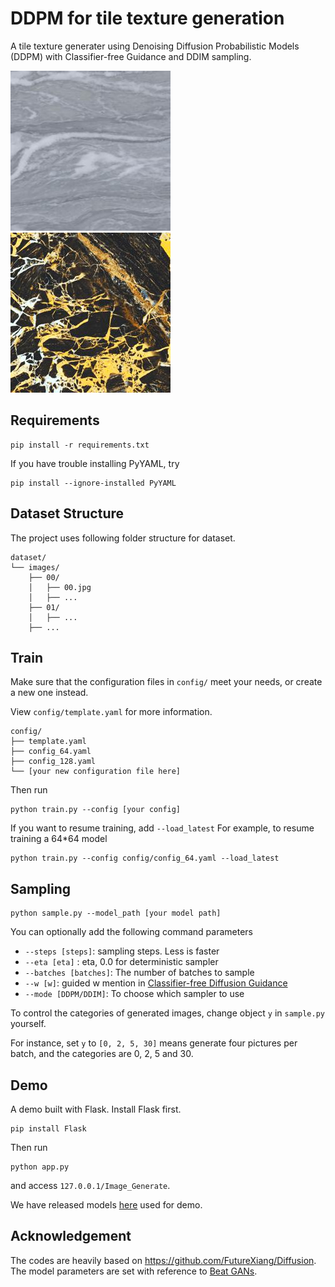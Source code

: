 # DDPM for tile texture generation
A tile texture generater using Denoising Diffusion Probabilistic Models (DDPM) with Classifier-free Guidance and DDIM sampling.

![](static/image/42.jpg) ![](static/image/68.jpg)

## Requirements
```
pip install -r requirements.txt
```
If you have trouble installing PyYAML, try
```
pip install --ignore-installed PyYAML
```
## Dataset Structure
The project uses following folder structure for dataset.
```
dataset/
└── images/
    ├── 00/
    │   ├── 00.jpg
    │   ├── ...
    ├── 01/
    │   ├── ...
    ├── ...
```
## Train
Make sure that the configuration files in `config/` meet your needs, or create a new one instead.

View `config/template.yaml` for more information.
```
config/
├── template.yaml
├── config_64.yaml
├── config_128.yaml
└── [your new configuration file here]
```
Then run
```
python train.py --config [your config]
```
If you want to resume training, add `--load_latest`
For example, to resume training a 64*64 model
```
python train.py --config config/config_64.yaml --load_latest
```
## Sampling
```
python sample.py --model_path [your model path]
```
You can optionally add the following command parameters
- `--steps [steps]`: sampling steps. Less is faster
- `--eta [eta]` : eta, 0.0 for deterministic sampler
- `--batches [batches]`: The number of batches to sample
- `--w [w]`: guided w mention in [Classifier-free Diffusion Guidance](https://arxiv.org/abs/2207.12598)
- `--mode [DDPM/DDIM]`: To choose which sampler to use

To control the categories of generated images, change object `y` in `sample.py` yourself.

For instance, set `y` to `[0, 2, 5, 30]` means generate four pictures per batch, and the categories are 0, 2, 5 and 30.

## Demo
A demo built with Flask. Install Flask first.
```
pip install Flask
```
Then run
```
python app.py
```
and access `127.0.0.1/Image_Generate`.

We have released models [here](https://1drv.ms/u/s!Au9Bc8R_q-CDhT0uayEk2bkuN0dU?e=brs9ch) used for demo.
## Acknowledgement
The codes are heavily based on https://github.com/FutureXiang/Diffusion. The model parameters are set with reference to [Beat GANs](https://arxiv.org/abs/2105.05233).